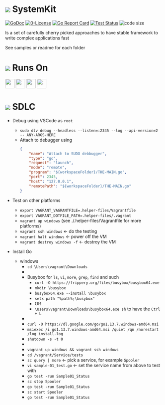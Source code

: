 # ![](https://fonts.gstatic.com/s/i/materialicons/label_important/v4/24px.svg) SystemKit
[![GoDoc](https://godoc.org/github.com/codemodify/SystemKit?status.svg)](https://godoc.org/github.com/codemodify/SystemKit)
[![0-License](https://img.shields.io/badge/license-0--license-brightgreen)](https://github.com/codemodify/TheFreeLicense)
[![Go Report Card](https://goreportcard.com/badge/github.com/codemodify/SystemKit)](https://goreportcard.com/report/github.com/codemodify/SystemKit)
[![Test Status](https://github.com/danawoodman/systemservice/workflows/Test/badge.svg)](https://github.com/danawoodman/systemservice/actions)
![code size](https://img.shields.io/github/languages/code-size/codemodify/SystemKit?style=flat-square)

Is a set of carefully cherry picked approaches to have stable framework to write complex applications fast

See samples or readme for each folder

# ![](https://fonts.gstatic.com/s/i/materialicons/label_important/v4/24px.svg) Runs On
<img src="https://img.icons8.com/ios-filled/50/000000/linux.png" width="30" />
<img src="https://img.icons8.com/ios-filled/50/000000/raspberry-pi.png" width="30" />
<img src="https://img.icons8.com/ios-filled/50/000000/mac-os.png" width="30" />
<img src="https://img.icons8.com/ios-filled/50/000000/windows-logo.png" width="30" />

# ![](https://fonts.gstatic.com/s/i/materialicons/label_important/v4/24px.svg) SDLC
- Debug using VSCode as `root`
	- `sudo dlv debug --headless --listen=:2345 --log --api-version=2 -- ANY-ARGS-HERE`
	- Attach to debugger using
		```json
		{
			"name": "Attach to SUDO debbugger",
			"type": "go",
			"request": "launch",
			"mode": "remote",
			"program": "${workspaceFolder}/THE-MAIN.go",
			"port": 2345,
			"host": "127.0.0.1",
			"remotePath": "${workspaceFolder}/THE-MAIN.go"
		}
		```

- Test on other platforms
	- `export VAGRANT_VAGRANTFILE=.helper-files/Vagrantfile`
	- `export VAGRANT_DOTFILE_PATH=.helper-files/.vagrant`
	- `vagrant up windows` (see ./.helper-files/Vagrantfile for more platforms)
	- `vagrant ssh windows` <- do the testing
	- `vagrant halt windows` <- power off the VM
	- `vagrant destroy windows -f` <- destroy the VM

- Install Go
	- windows
		- `cd \Users\vagrant\Downloads`
		-
		- Busybox for `ls`, `vi`, `more`, `grep`, `find` and such
			- `curl -O https://frippery.org/files/busybox/busybox64.exe`
			- `mkdir \busybox`
			- `busybox64.exe --install \busybox`
			- `setx path "%path%;\busybox"`
			- OR
			- `\Users\vagrant\Downloads\busybox64.exe sh` to have the `Ctrl + L`
		-
		- `curl -O https://dl.google.com/go/go1.13.7.windows-amd64.msi`
		- `msiexec /i go1.13.7.windows-amd64.msi /quiet /qn /norestart /log install.log`
		- `shutdown -s -t 0`
		-
		- `vagrant up windows && vagrant ssh windows`
		- `cd /vagrant/Service/tests`
		- `sc query | more` <- pick a service, for example `Spooler`
		- `vi sample-01_test.go` <- set the service name from above to test with
		- `go test -run Sample01_Status`
		- `sc stop Spooler`
		- `go test -run Sample01_Status`
		- `sc start Spooler`
		- `go test -run Sample01_Status`